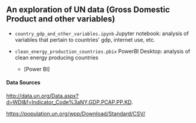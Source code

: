 ## An exploration of UN data (Gross Domestic Product and other variables)

- `country_gdp_and_other_variables.ipynb` Jupyter notebook: analysis of variables that pertain to countries' gdp, internet use, etc.

- `clean_energy_production_countries.pbix` PowerBI Desktop: analysis of clean energy producing countries
  - [Power BI]

#### Data Sources  
http://data.un.org/Data.aspx?d=WDI&f=Indicator_Code%3aNY.GDP.PCAP.PP.KD.

https://population.un.org/wpp/Download/Standard/CSV/
